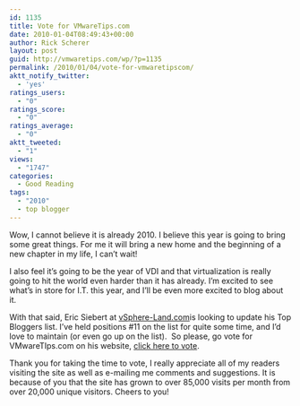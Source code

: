 ```yaml
---
id: 1135
title: Vote for VMwareTips.com
date: 2010-01-04T08:49:43+00:00
author: Rick Scherer
layout: post
guid: http://vmwaretips.com/wp/?p=1135
permalink: /2010/01/04/vote-for-vmwaretipscom/
aktt_notify_twitter:
  - 'yes'
ratings_users:
  - "0"
ratings_score:
  - "0"
ratings_average:
  - "0"
aktt_tweeted:
  - "1"
views:
  - "1747"
categories:
  - Good Reading
tags:
  - "2010"
  - top blogger
---
```

Wow, I cannot believe it is already 2010. I believe this year is going to bring some great things. For me it will bring a new home and the beginning of a new chapter in my life, I can&#8217;t wait!

I also feel it&#8217;s going to be the year of VDI and that virtualization is really going to hit the world even harder than it has already. I&#8217;m excited to see what&#8217;s in store for I.T. this year, and I&#8217;ll be even more excited to blog about it.

With that said, Eric Siebert at <a href="http://vsphere-land.com/news/time-to-vote-for-your-favorite-bloggers.html" target="_blank">vSphere-Land.com</a>is looking to update his Top Bloggers list. I&#8217;ve held positions #11 on the list for quite some time, and I&#8217;d love to maintain (or even go up on the list).  So please, go vote for VMwareTIps.com on his website, <a href="http://vsphere-land.com/news/time-to-vote-for-your-favorite-bloggers.html" target="_blank">click here to vote</a>.

Thank you for taking the time to vote, I really appreciate all of my readers visiting the site as well as e-mailing me comments and suggestions. It is because of you that the site has grown to over 85,000 visits per month from over 20,000 unique visitors. Cheers to you!